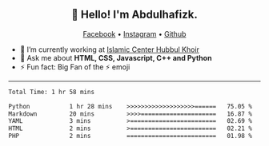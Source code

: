 <h2 align="center">👋 Hello! I'm Abdulhafizk.</h2>
<p align="center">
  <a href="https://web.facebook.com/profile.php?id=100080122707224">Facebook</a> •
  <a href="https://www.instagram.com/abdulhafizh_k/">Instagram</a> •
  <a href="https://github.com/abdulhafizk">Github</a>
</p>


- 🔭 I’m currently working at [Islamic Center Hubbul Khoir](https://hubbulkhoir.sch.id/)
- 💬 Ask me about **HTML, CSS, Javascript, C++ and Python**
- ⚡ Fun fact: Big Fan of the :zap: emoji

-------

<!--START_SECTION:waka-->

```HTML CSS Javascript C++ Python
Total Time: 1 hr 58 mins

Python           1 hr 28 mins    >>>>>>>>>>>>>>>>>>>======   75.05 %
Markdown         20 mins         >>>>=====================   16.87 %
YAML             3 mins          >========================   02.69 %
HTML             2 mins          >========================   02.21 %
PHP              2 mins          =========================   01.98 %
```

<!--END_SECTION:waka-->
